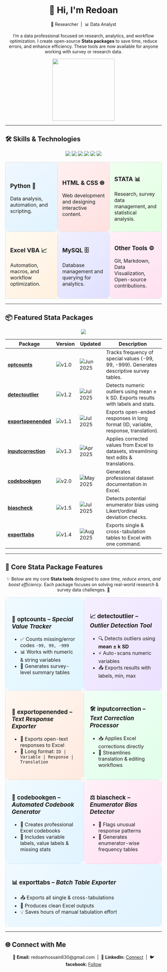 <h1 align="center">👋 Hi, I'm Redoan</h1>
<p align="center">
  🚀 Researcher &nbsp;|&nbsp; 📊 Data Analyst  
</p>

<p align="center">
  I’m a data professional focused on research, analytics, and workflow optimization.  
  I create open-source <b>Stata packages</b> to save time, reduce errors, and enhance efficiency.  
  These tools are now available for anyone working with survey or research data.
</p>

<p align="center">
  <img src="https://media.giphy.com/media/3o7TKtnuHOHHUjR38Y/giphy.gif" width="200" />
</p>

---

## 🛠️ Skills & Technologies  

<p align="center">
  <img src="https://img.shields.io/badge/Python-3776AB?style=for-the-badge&logo=python&logoColor=white" /> 
  <img src="https://img.shields.io/badge/HTML-E34F26?style=for-the-badge&logo=html5&logoColor=white" /> 
  <img src="https://img.shields.io/badge/CSS-1572B6?style=for-the-badge&logo=css3&logoColor=white" /> 
  <img src="https://img.shields.io/badge/STATA-5A77FF?style=for-the-badge&logo=stata&logoColor=white" /> 
  <img src="https://img.shields.io/badge/Excel_VBA-217346?style=for-the-badge&logo=microsoft-excel&logoColor=white" /> 
  <img src="https://img.shields.io/badge/MySQL-4479A1?style=for-the-badge&logo=mysql&logoColor=white" />
</p>

<div align="center">
<table>
<tr>
<td width="30%" style="background: linear-gradient(145deg, #f0f7ff, #e0f3ff); border-radius:12px; padding:15px; border:1px solid #ddd;">
<h3>Python 🐍</h3>
<p>Data analysis, automation, and scripting.</p>
</td>

<td width="30%" style="background: linear-gradient(145deg, #fff0f0, #ffe0e0); border-radius:12px; padding:15px; border:1px solid #ddd;">
<h3>HTML & CSS 🌐</h3>
<p>Web development and designing interactive content.</p>
</td>

<td width="30%" style="background: linear-gradient(145deg, #f0fff0, #e0ffe0); border-radius:12px; padding:15px; border:1px solid #ddd;">
<h3>STATA 📊</h3>
<p>Research, survey data management, and statistical analysis.</p>
</td>
</tr>

<tr>
<td width="30%" style="background: linear-gradient(145deg, #fffaf0, #fff0e0); border-radius:12px; padding:15px; border:1px solid #ddd;">
<h3>Excel VBA 📈</h3>
<p>Automation, macros, and workflow optimization.</p>
</td>

<td width="30%" style="background: linear-gradient(145deg, #f0f0ff, #e0e0ff); border-radius:12px; padding:15px; border:1px solid #ddd;">
<h3>MySQL 🗄️</h3>
<p>Database management and querying for analytics.</p>
</td>

<td width="30%" style="background: linear-gradient(145deg, #fff0f7, #ffe0f0); border-radius:12px; padding:15px; border:1px solid #ddd;">
<h3>Other Tools ⚙️</h3>
<p>Git, Markdown, Data Visualization, Open-source contributions.</p>
</td>
</tr>
</table>
</div>

---

## 📦 Featured Stata Packages  

<p align="center">
<img src="https://img.shields.io/badge/Research-Data%20Tools-blue?style=for-the-badge" />
</p>

| Package | Version | Updated | Description |
|---------|---------|---------|-------------|
| [**optcounts**](https://github.com/RanaRedoan/optcounts) | ![v1.0](https://img.shields.io/badge/v1.0-blue) | ![Jun 2025](https://img.shields.io/badge/Jun%202025-green) | Tracks frequency of special values (-99, 99, -999). Generates descriptive survey tables. |
| [**detectoutlier**](https://github.com/RanaRedoan/detectoutlier) | ![v1.2](https://img.shields.io/badge/v1.2-blue) | ![Jul 2025](https://img.shields.io/badge/Jul%202025-orange) | Detects numeric outliers using mean ± k SD. Exports results with labels and stats. |
| [**exportopenended**](https://github.com/RanaRedoan/exportopenended) | ![v1.1](https://img.shields.io/badge/v1.1-blue) | ![Jul 2025](https://img.shields.io/badge/Jul%202025-yellow) | Exports open-ended responses in long format (ID, variable, response, translation). |
| [**inputcorrection**](https://github.com/RanaRedoan/inputcorrection) | ![v1.3](https://img.shields.io/badge/v1.3-blue) | ![Apr 2025](https://img.shields.io/badge/Apr%202025-red) | Applies corrected values from Excel to datasets, streamlining text edits & translations. |
| [**codebookgen**](https://github.com/RanaRedoan/codebookgen) | ![v2.0](https://img.shields.io/badge/v2.0-blue) | ![May 2025](https://img.shields.io/badge/May%202025-green) | Generates professional dataset documentation in Excel. |
| [**biascheck**](https://github.com/RanaRedoan/biascheck) | ![v1.5](https://img.shields.io/badge/v1.5-blue) | ![Jul 2025](https://img.shields.io/badge/Jul%202025-yellow) | Detects potential enumerator bias using Likert/ordinal deviation checks. |
| [**exporttabs**](https://github.com/RanaRedoan/exporttabs) | ![v1.4](https://img.shields.io/badge/v1.4-blue) | ![Aug 2025](https://img.shields.io/badge/Aug%202025-purple) | Exports single & cross-tabulation tables to Excel with one command. |


---

## 🔹 Core Stata Package Features  

<p align="center">
✨ Below are my core <b>Stata tools</b> designed to <i>save time, reduce errors, and boost efficiency</i>.  
Each package focuses on solving real-world research & survey data challenges. 🚀  
</p>

<div align="center">

<table>
<tr>
<td width="48%" style="background: linear-gradient(135deg, #f0faff, #dff5ff); border-radius:15px; padding:20px; border:1px solid #cce7ff;">
<h3>🔢 <b>optcounts</b> – <i>Special Value Tracker</i></h3>
<ul>
  <li>✅ Counts missing/error codes <code>-99, 99, -999</code></li>
  <li>📊 Works with numeric & string variables</li>
  <li>📑 Generates survey-level summary tables</li>
</ul>
</td>

<td width="48%" style="background: linear-gradient(135deg, #f5f0ff, #ebe0ff); border-radius:15px; padding:20px; border:1px solid #e0ccff;">
<h3>📈 <b>detectoutlier</b> – <i>Outlier Detection Tool</i></h3>
<ul>
  <li>🔍 Detects outliers using <b>mean ± k SD</b></li>
  <li>⚡ Auto-scans numeric variables</li>
  <li>📤 Exports results with labels, min, max</li>
</ul>
</td>
</tr>

<tr>
<td width="48%" style="background: linear-gradient(135deg, #fff7f0, #ffe9df); border-radius:15px; padding:20px; border:1px solid #ffd9b3;">
<h3>💬 <b>exportopenended</b> – <i>Text Response Exporter</i></h3>
<ul>
  <li>📝 Exports open-text responses to Excel</li>
  <li>🔄 Long format: <code>ID | Variable | Response | Translation</code></li>
</ul>
</td>

<td width="48%" style="background: linear-gradient(135deg, #f0fff5, #e0ffe9); border-radius:15px; padding:20px; border:1px solid #b3ffcc;">
<h3>🛠️ <b>inputcorrection</b> – <i>Text Correction Processor</i></h3>
<ul>
  <li>📥 Applies Excel corrections directly</li>
  <li>🚀 Streamlines translation & editing workflows</li>
</ul>
</td>
</tr>

<tr>
<td width="48%" style="background: linear-gradient(135deg, #f0faff, #e0f3ff); border-radius:15px; padding:20px; border:1px solid #cce7ff;">
<h3>📘 <b>codebookgen</b> – <i>Automated Codebook Generator</i></h3>
<ul>
  <li>📂 Creates professional Excel codebooks</li>
  <li>🔎 Includes variable labels, value labels & missing stats</li>
</ul>
</td>

<td width="48%" style="background: linear-gradient(135deg, #fff0f7, #ffe0f3); border-radius:15px; padding:20px; border:1px solid #ffccdd;">
<h3>⚖️ <b>biascheck</b> – <i>Enumerator Bias Detector</i></h3>
<ul>
  <li>🔦 Flags unusual response patterns</li>
  <li>👥 Generates enumerator-wise frequency tables</li>
</ul>
</td>
</tr>

<tr>
<td colspan="2" style="background: linear-gradient(135deg, #f0f9ff, #e0f3ff); border-radius:15px; padding:20px; border:1px solid #cce7ff;">
<h3>📊 <b>exporttabs</b> – <i>Batch Table Exporter</i></h3>
<ul>
  <li>📤 Exports all single & cross-tabulations</li>
  <li>📑 Produces clean Excel outputs</li>
  <li>💡 Saves hours of manual tabulation effort</li>
</ul>
</td>
</tr>
</table>
</div>


---

## 🌐 Connect with Me  

<p align="center">
📧 <b>Email:</b> redoanhossain630@gmail.com &nbsp;|&nbsp;
💼 <b>LinkedIn:</b> <a href="https://www.linkedin.com/in/mdredoanhossainbhuiyan">Connect</a> &nbsp;|&nbsp;
🐦 <b>facebook:</b> <a href="https://www.facebook.com/redoan.rana">Follow</a>
</p>
